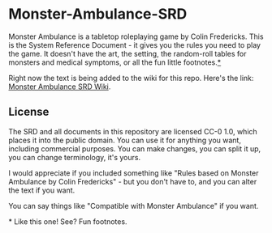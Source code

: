 # Monster-Ambulance-SRD

Monster Ambulance is a tabletop roleplaying game by Colin Fredericks. This is the System Reference Document - it gives you the rules you need to play the game. It doesn't have the art, the setting, the random-roll tables for monsters and medical symptoms, or all the fun little footnotes.[\*](#footnotes)

Right now the text is being added to the wiki for this repo. Here's the link: [Monster Ambulance SRD Wiki](https://github.com/Colin-Fredericks/Monster-Ambulance-SRD/wiki).

## License

The SRD and all documents in this repository are licensed CC-0 1.0, which places it into the public domain. You can use it for anything you want, including commercial purposes. You can make changes, you can split it up, you can change terminology, it's yours.

I would appreciate if you included something like "Rules based on Monster Ambulance by Colin Fredericks" - but you don't have to, and you can alter the text if you want.

You can say things like "Compatible with Monster Ambulance" if you want.

<a name="footnotes">\*</a> Like this one! See? Fun footnotes.
